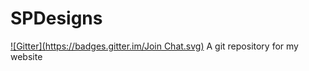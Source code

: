 SPDesigns
=========
[![Gitter](https://badges.gitter.im/Join Chat.svg)](https://gitter.im/sazap10/SPDesigns?utm_source=badge&utm_medium=badge&utm_campaign=pr-badge&utm_content=badge)
A git repository for my website
